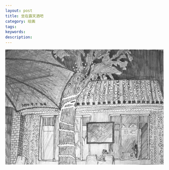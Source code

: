 ```yaml
---
layout: post
title: 坐在露天酒吧
category: 绘画
tags: 
keywords: 
description: 
---
```


![4](/public/img/days/4_1.jpg)

